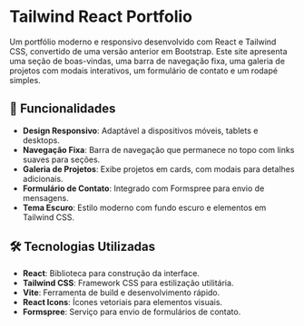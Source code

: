 # Tailwind React Portfolio

Um portfólio moderno e responsivo desenvolvido com React e Tailwind CSS, convertido de uma versão anterior em Bootstrap. Este site apresenta uma seção de boas-vindas, uma barra de navegação fixa, uma galeria de projetos com modais interativos, um formulário de contato e um rodapé simples.

## 🚀 Funcionalidades

- **Design Responsivo**: Adaptável a dispositivos móveis, tablets e desktops.
- **Navegação Fixa**: Barra de navegação que permanece no topo com links suaves para seções.
- **Galeria de Projetos**: Exibe projetos em cards, com modais para detalhes adicionais.
- **Formulário de Contato**: Integrado com Formspree para envio de mensagens.
- **Tema Escuro**: Estilo moderno com fundo escuro e elementos em Tailwind CSS.

## 🛠️ Tecnologias Utilizadas

- **React**: Biblioteca para construção da interface.
- **Tailwind CSS**: Framework CSS para estilização utilitária.
- **Vite**: Ferramenta de build e desenvolvimento rápido.
- **React Icons**: Ícones vetoriais para elementos visuais.
- **Formspree**: Serviço para envio de formulários de contato.
